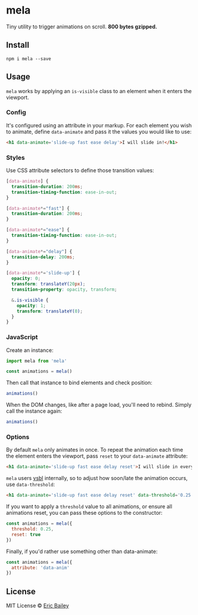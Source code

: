 # mela
Tiny utility to trigger animations on scroll. **800 bytes gzipped.**

## Install
```
npm i mela --save
```

## Usage
`mela` works by applying an `is-visible` class to an element when it enters the
viewport.

### Config
It's configured using an attribute in your markup. For each element you wish to
animate, define `data-animate` and pass it the values you would like to use:
```html
<h1 data-animate='slide-up fast ease delay'>I will slide in!</h1>
```

### Styles
Use CSS attribute selectors to define those transition values:
```css
[data-animate] {
  transition-duration: 200ms;
  transition-timing-function: ease-in-out;
}

[data-animate*="fast"] {
  transition-duration: 200ms;
}

[data-animate*="ease"] {
  transition-timing-function: ease-in-out;
}

[data-animate*="delay"] {
  transition-delay: 200ms;
}

[data-animate*='slide-up'] {
  opacity: 0;
  transform: translateY(20px);
  transition-property: opacity, transform;

  &.is-visible {
    opacity: 1;
    transform: translateY(0);
  }
}
```

### JavaScript
Create an instance:
```javascript
import mela from 'mela'

const animations = mela()
```

Then call that instance to bind elements and check position:
```javascript
animations()
```

When the DOM changes, like after a page load, you'll need to rebind. Simply call
the instance again:
```javascript
animations()
```

### Options
By default `mela` only animates in once. To repeat the animation each time the
element enters the viewport, pass `reset` to your `data-animate` attribute:
```html
<h1 data-animate='slide-up fast ease delay reset'>I will slide in every time!</h1>
```

`mela` users [vsbl](https://github.com/estrattonbailey/vsbl) internally, so to
adjust how soon/late the animation occurs, use `data-threshold`:
```html
<h1 data-animate='slide-up fast ease delay reset' data-threshold='0.25'>I will slide in every time!</h1>
```

If you want to apply a `threshold` value to all animations, or ensure all
animations reset, you can pass these options to the constructor:
```javascript
const animations = mela({
  threshold: 0.25,
  reset: true
})
```

Finally, if you'd rather use something other than data-animate:
```javascript
const animations = mela({
  attribute: 'data-anim'
})
```

## License
MIT License © [Eric Bailey](https://estrattonbailey.com)
